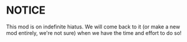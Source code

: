# NOTICE
This mod is on indefinite hiatus. We will come back to it (or make a new mod entirely, we're not sure) when we have the time and effort to do so!
